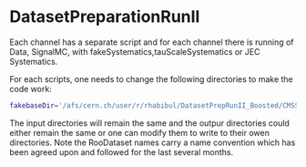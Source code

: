 # DatasetPreparationRunII
Each channel has a separate script and for each channel there is running of Data, SignalMC, with fakeSystematics,tauScaleSystematics or JEC Systematics.

For each scripts, one needs to change the following directories to make the code work:

```bash
fakebaseDir='/afs/cern.ch/user/r/rhabibul/DatasetPrepRunII_Boosted/CMSSW_10_2_13/src/DatasetPreparationRunII/data/
```
The input directories will remain the same and the outpur directories could either remain the same or one can modify them to write to their owen directories. Note the RooDataset names carry a name convention which has been agreed upon and followed for the last several 
months.

